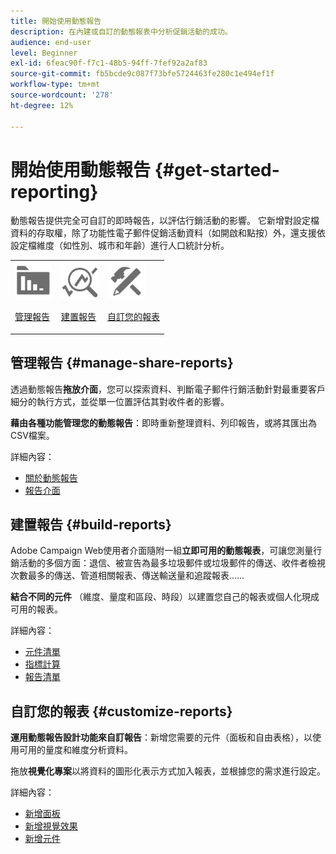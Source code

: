 ```yaml
---
title: 開始使用動態報告
description: 在內建或自訂的動態報表中分析促銷活動的成功。
audience: end-user
level: Beginner
exl-id: 6feac90f-f7c1-48b5-94ff-7fef92a2af83
source-git-commit: fb5bcde9c087f73bfe5724463fe280c1e494ef1f
workflow-type: tm+mt
source-wordcount: '278'
ht-degree: 12%

---
```


# 開始使用動態報告 {#get-started-reporting}

動態報告提供完全可自訂的即時報告，以評估行銷活動的影響。 它新增對設定檔資料的存取權，除了功能性電子郵件促銷活動資料（如開啟和點按）外，還支援依設定檔維度（如性別、城市和年齡）進行人口統計分析。

<table>
<tr>
<td><img src="assets/do-not-localize/icon_manage.svg" width="60px"><p><a href="#manage-share-reports">管理報告</a></p></td><td><img src="assets/do-not-localize/icon_build.svg" width="60px"><p><a href="#build-reports">建置報告</a></p></td><td><img src="assets/do-not-localize/icon_customize.svg" width="60px"><p><a href="#customize-reports">自訂您的報表</a></p></td></tr>
</table>

## 管理報告 {#manage-share-reports}

透過動態報告&#x200B;**拖放介面**，您可以探索資料、判斷電子郵件行銷活動針對最重要客戶細分的執行方式，並從單一位置評估其對收件者的影響。

**藉由各種功能管理您的動態報告**：即時重新整理資料、列印報告，或將其匯出為CSV檔案。

詳細內容：

* [關於動態報告](about-dynamic-reports.md)
* [報告介面](reporting-interface.md)

## 建置報告 {#build-reports}

Adobe Campaign Web使用者介面隨附一組&#x200B;**立即可用的動態報表**，可讓您測量行銷活動的多個方面：退信、被宣告為最多垃圾郵件或垃圾郵件的傳送、收件者檢視次數最多的傳送、管道相關報表、傳送輸送量和追蹤報表……

**結合不同的元件** （維度、量度和區段、時段）以建置您自己的報表或個人化現成可用的報表。

詳細內容：

* [元件清單](list-of-components.md)
* [指標計算](indicator-calculation.md)
* [報告清單](defining-the-report-period.md)

## 自訂您的報表 {#customize-reports}

**運用動態報告設計功能來自訂報告**：新增您需要的元件（面板和自由表格），以使用可用的量度和維度分析資料。

拖放&#x200B;**視覺化專案**&#x200B;以將資料的圖形化表示方式加入報表，並根據您的需求進行設定。

詳細內容：

* [新增面板](adding-panels.md)
* [新增視覺效果](adding-visualizations.md)
* [新增元件](adding-components.md)
